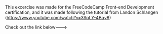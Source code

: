 This excercise was made for the FreeCodeCamp Front-end Development certification, and it was made following the tutorial from Landon Schlangen (https://www.youtube.com/watch?v=3SqLY-4Bqv8)

Check out the link below--->
